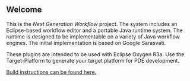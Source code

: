 Welcome
-------

This is the *Next Generation Workflow* project. The system includes an
Eclipse-based workflow editor and a portable Java runtime system. The
runtime is designed to be implementable on a variety of Java workflow
engines. The initial implementation is based on Google Sarasvati.

These plugins are intended to be used with Eclipse Oxygen R3a. Use the
Target-Platform to generate your target platform for PDE development. 

[Build instructions can be found here.](https://gitlab.com/iwf/ngw/wikis/building/Build-Instructions)